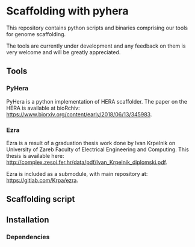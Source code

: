 # Scaffolding with pyhera
This repository contains python scripts and binaries comprising our tools for genome scaffolding.

The  tools are currently under development and any feedback on them is very welcome and will be greatly appreciated.

## Tools
### PyHera
PyHera is a python implementation of HERA scaffolder.
The paper on the HERA is available at bioRchiv: https://www.biorxiv.org/content/early/2018/06/13/345983.

### Ezra
Ezra is a result of a graduation thesis work done by Ivan Krpelnik on University of Zareb Faculty of Electrical Engineering and Computing. This thesis is available here: http://complex.zesoi.fer.hr/data/pdf/Ivan_Krpelnik_diplomski.pdf.

Ezra is included as a submodule, with main repository at: https://gitlab.com/Krpa/ezra.

## Scaffolding script

## Installation


### Dependencies


